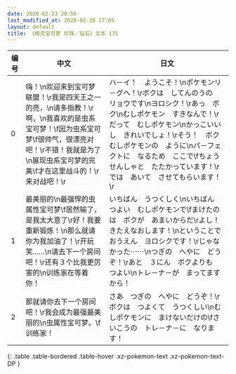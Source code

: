 ```yaml
---
date: 2020-02-23 20:56
last_modified_at: 2020-02-28 17:05
layout: default
title: 《精灵宝可梦 珍珠／钻石》文本 175
---
```

| 编号 | 中文 | 日文 |
| ---- | ---- | ---- |
| 0 | 嗨！\n欢迎来到宝可梦联盟！\r我是四天王之一的亮，\n请多指教！\r啊，\n我喜欢的是虫系宝可梦！\f因为虫系宝可梦\f很帅气，很漂亮对吧！\r不错！我就是为了\n展现虫系宝可梦的完美\f才在这里战斗的！\r来对战吧！\r | ハ－イ！　ようこそ！\nポケモンリ－グへ！\rボクは　してんのうの　リョウです\nヨロシク！\rあっ　ボク\nむしポケモン　すきなんで！\rだって　むしポケモン\nかっこいいし　きれいでしょ！\rそう！　ボク　むしポケモンの　ように\nパ－フェクトに　なるため　ここで\fちょうせんしゃと　たたかっています！\rでは　あいて　させてもらいます！\r |
| 1 | 最美丽的\n最强悍的虫属性宝可梦\f居然输了，是我太大意了\r好！我要重新锻炼！\n那么就请你为我加油了！\r开玩笑……\n请去下一个房间吧！\r还有３个比我更厉害的\n训练家在等着你！ | いちばん　うつくしく\nいちばん　つよい　むしポケモンで\fまけたのは　ボクが　あまいからだ\rよし！　きたえなおします！\nということで　おうえん　ヨロシクです！\rじゃなかった⋯⋯\nつぎの　へやに　どうぞ！\rあと　３にん　ボクよりも　つよい\nトレ－ナ－が　まってますから！ |
| 2 | 那就请你去下一个房间吧！\r我会成为最强最美丽的\n虫属性宝可梦。\f训练家！ | さあ　つぎの　へやに　どうぞ！\rボクは　つよくて　うつくしい\nむしポケモンに　まけないだけの\fさいこうの　トレ－ナ－に　なります！ |
{: .table .table-bordered .table-hover .xz-pokemon-text .xz-pokemon-text-DP }